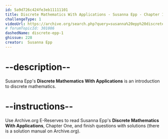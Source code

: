 ```yaml
---
id: 5a9d726c424fe3eb11111101
title: Discrete Mathematics With Applications - Susanna Epp - Chapter 1
challengeType: 1
videoUrl: https://archive.org/search.php?query=susanna%20epp%20discrete%20mathematics
# forumTopicId: 301086
dashedName: discrete-epp-1
ghissue: 228
creator:  Susanna Epp
---
```


# --description--

Susanna Epp's __Discrete Mathematics With Applications__ is an introduction to discrete mathematics.

# --instructions--

Use Archive.org E-Reserves to read Susanna Epp's __Discrete Mathematics With Applications__, Chapter One, and finish questions with solutions (there is a solution manual on Archive.org). 
